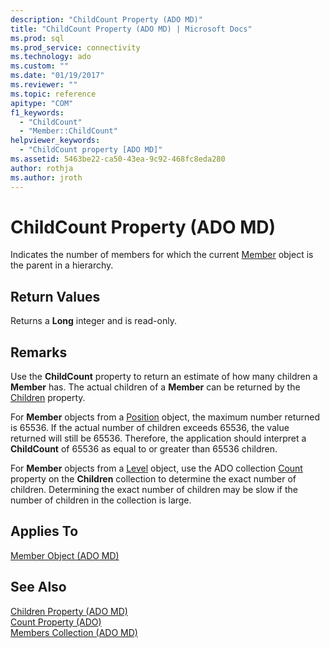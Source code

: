 ```yaml
---
description: "ChildCount Property (ADO MD)"
title: "ChildCount Property (ADO MD) | Microsoft Docs"
ms.prod: sql
ms.prod_service: connectivity
ms.technology: ado
ms.custom: ""
ms.date: "01/19/2017"
ms.reviewer: ""
ms.topic: reference
apitype: "COM"
f1_keywords: 
  - "ChildCount"
  - "Member::ChildCount"
helpviewer_keywords: 
  - "ChildCount property [ADO MD]"
ms.assetid: 5463be22-ca50-43ea-9c92-468fc8eda280
author: rothja
ms.author: jroth
---
```

# ChildCount Property (ADO MD)
Indicates the number of members for which the current [Member](./member-object-ado-md.md) object is the parent in a hierarchy.  
  
## Return Values  
 Returns a **Long** integer and is read-only.  
  
## Remarks  
 Use the **ChildCount** property to return an estimate of how many children a **Member** has. The actual children of a **Member** can be returned by the [Children](./children-property-ado-md.md) property.  
  
 For **Member** objects from a [Position](./position-object-ado-md.md) object, the maximum number returned is 65536. If the actual number of children exceeds 65536, the value returned will still be 65536. Therefore, the application should interpret a **ChildCount** of 65536 as equal to or greater than 65536 children.  
  
 For **Member** objects from a [Level](./level-object-ado-md.md) object, use the ADO collection [Count](../ado-api/count-property-ado.md) property on the **Children** collection to determine the exact number of children. Determining the exact number of children may be slow if the number of children in the collection is large.  
  
## Applies To  
 [Member Object (ADO MD)](./member-object-ado-md.md)  
  
## See Also  
 [Children Property (ADO MD)](./children-property-ado-md.md)   
 [Count Property (ADO)](../ado-api/count-property-ado.md)   
 [Members Collection (ADO MD)](./members-collection-ado-md.md)